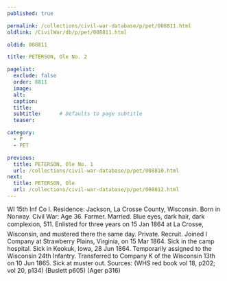 ```yaml
---
published: true

permalink: /collections/civil-war-database/p/pet/008811.html
oldlink: /CivilWar/db/p/pet/008811.html

oldid: 008811

title: PETERSON, Ole No. 2

pagelist:
  exclude: false
  order: 8811
  image: 
  alt:
  caption:
  title:
  subtitle:      # Defaults to page subtitle
  teaser:

category: 
  - P 
  - PET

previous:
  title: PETERSON, Ole No. 1
  url: /collections/civil-war-database/p/pet/008810.html  
next:
  title: PETERSON, Ole
  url: /collections/civil-war-database/p/pet/008812.html   
---
```

WI 15th Inf Co I. Residence: Jackson, La Crosse County, Wisconsin. Born in Norway. Civil War: Age 36. Farmer. Married. Blue eyes, dark hair, dark complexion, 5&#146;11&#148;. Enlisted for three years on 15 Jan 1864 at La Crosse, Wisconsin, and mustered there the same day. Private. Recruit. Joined I Company at Strawberry Plains, Virginia, on 15 Mar 1864. Sick in the camp hospital. Sick in Keokuk, Iowa, 28 Jun 1864. Temporarily assigned to the Wisconsin 24th Infantry. Transferred to Company K of the Wisconsin 13th on 10 Jun 1865. Sick at muster out. Sources: (WHS red book vol 18, p202; vol 20, p134) (Buslett p605) (Ager p316)